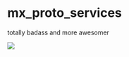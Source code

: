 mx_proto_services
=====

totally badass and more awesomer

<img src="https://www.codeship.io/projects/4d95b2f0-951f-0131-6724-76fe503536a9/status" />